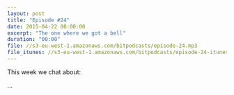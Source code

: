 ```yaml
---
layout: post
title: "Episode #24"
date: 2015-04-22 00:00:00
excerpt: "The one where we got a bell"
duration: "00:00"
file: //s3-eu-west-1.amazonaws.com/bitpodcasts/episode-24.mp3
file_itunes: //s3-eu-west-1.amazonaws.com/bitpodcasts/episode-24-itunes.m4a
---
```


This week we chat about:

...

